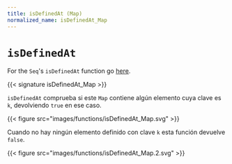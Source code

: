 ```yaml
---
title: isDefinedAt (Map)
normalized_name: isDefinedAt_Map
---
```


# `isDefinedAt`

For the `Seq`'s `isDefinedAt` function go [here](./isDefinedAt_Seq).

{{< signature isDefinedAt_Map >}}

`isDefinedAt` comprueba si este `Map` contiene algún elemento cuya clave es `k`, devolviendo `true` en ese caso.

{{< figure src="images/functions/isDefinedAt_Map.svg" >}}

Cuando no hay ningún elemento definido con clave `k` esta función devuelve `false`.

{{< figure src="images/functions/isDefinedAt_Map.2.svg" >}}
